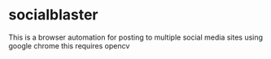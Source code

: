 # socialblaster
This is a browser automation for posting to multiple social media sites using google chrome
this requires opencv
